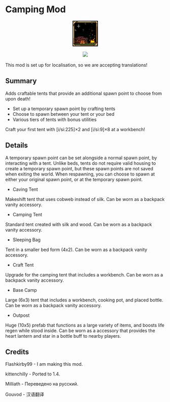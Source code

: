 ﻿# Camping Mod

<p align="center">
<img src="https://raw.githubusercontent.com/Flashkirby/CampingMod/master/icon.png"/>
</p>
<p align="center">
<img src="http://i.imgur.com/kdcROYP.png"/>
</p>

This mod is set up for localisation, so we are accepting translations!

## Summary

Adds craftable tents that provide an additional spawn point to choose from upon death!

* Set up a temporary spawn point by crafting tents
* Choose to spawn between your tent or your bed
* Various tiers of tents with bonus utilities

Craft your first tent with [i/si:225]×2 and [i/si:9]×8 at a workbench!

## Details

A temporary spawn point can be set alongside a normal spawn point, by interacting with a tent. Unlike beds, tents do not require valid housing to create a temporary spawn point, but these spawn points are not saved when exiting the world. 
When respawning, you can choose to spawn at either your original spawn point, or at the temporary spawn point.

- Caving Tent

Makeshift tent that uses cobweb instead of silk. Can be worn as a backpack vanity accessory.

- Camping Tent

Standard tent created with silk and wood. Can be worn as a backpack vanity accessory.

- Sleeping Bag

Tent in a smaller bed form (4x2). Can be worn as a backpack vanity accessory.

- Craft Tent

Upgrade for the camping tent that includes a workbench. Can be worn as a backpack vanity accessory.

- Base Camp

Large (6x3) tent that includes a workbench, cooking pot, and placed bottle. Can be worn as a backpack vanity accessory.

- Outpost

Huge (10x5) prefab that functions as a large variety of items, and boosts life regen while stood inside.
Can be worn as a accessory that provides the heart lantern and star in a bottle buff to nearby players.

## Credits

Flashkirby99 - I am making this mod.

kittenchilly - Ported to 1.4.

Milliath - Переведено на русский.

Gouvod - 汉语翻译
